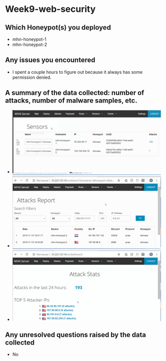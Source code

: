 # Week9-web-security
## Which Honeypot(s) you deployed
- mhn-honeypot-1
- mhn-honeypot-2


## Any issues you encountered
- I spent a couple hours to figure out because it always has some permission denied.

## A summary of the data collected: number of attacks, number of malware samples, etc.
 - <img src='sensor.png' title='sensor' width='' alt='' />
 - <img src='g1.gif' title='XSS' width='' alt='' />
 - <img src='g2.gif' title='XSS' width='' alt='' />

## Any unresolved questions raised by the data collected
 - No
